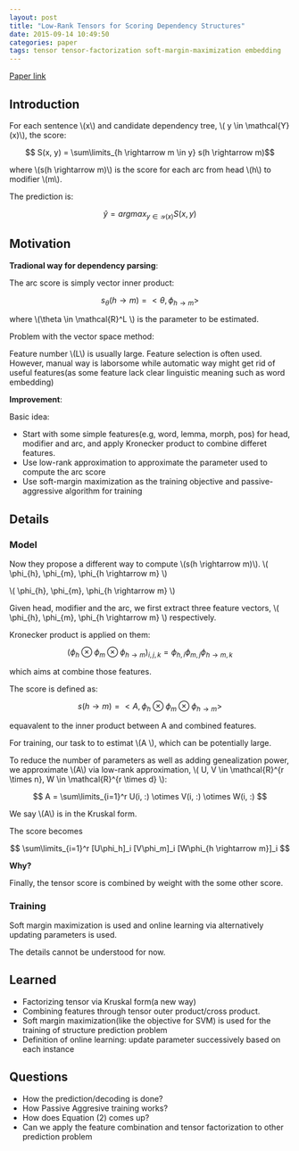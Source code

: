 ```yaml
---
layout: post
title: "Low-Rank Tensors for Scoring Dependency Structures"
date: 2015-09-14 10:49:50
categories: paper
tags: tensor tensor-factorization soft-margin-maximization embedding
---
```


[Paper link](https://people.csail.mit.edu/regina/my_papers/tens14.pdf)

## Introduction

For each sentence \\(x\\) and candidate dependency tree, \\( y \in \mathcal{Y}(x)\\), the score:

$$ S(x, y) = \sum\limits_{h \rightarrow m \in y} s(h \rightarrow m)$$

where \\(s(h \rightarrow m)\\) is the score for each arc from head \\(h\\) to modifier \\(m\\).

The prediction is:

$$ \hat{y} = argmax_{y \in \mathcal{Y}(x)} S(x, y)$$


## Motivation

**Tradional way for dependency parsing**:

The arc score is simply vector inner product:

$$ s_{\theta}( h \rightarrow m) = <\theta, \phi_{h \rightarrow m}> $$

where \\(\theta \in \mathcal{R}^L \\) is the parameter to be estimated.

Problem with the vector space method:

Feature number \\(L\\) is usually large. Feature selection is often used. However, manual way is laborsome while automatic way might get rid of useful features(as some feature lack clear linguistic meaning such as word embedding)

**Improvement**:

Basic idea:

- Start with some simple features(e.g, word, lemma, morph, pos) for head, modifier and arc, and apply Kronecker product to combine differet features.
- Use low-rank approximation to approximate the parameter used to compute the arc score
- Use soft-margin maximization as the training objective and passive-aggressive algorithm for training


## Details

### Model

Now they propose a different way to compute \\(s(h \rightarrow m)\\). \\( \phi_{h}, \phi_{m}, \phi_{h \rightarrow m} \\)

\\( \phi_{h}, \phi_{m}, \phi_{h \rightarrow m} \\)

Given head, modifier and the arc, we first extract three feature vectors, \\( \phi_{h}, \phi_{m}, \phi_{h \rightarrow m} \\) respectively.

Kronecker product is applied on them:

$$ (\phi_{h} \otimes \phi_{m} \otimes \phi_{h \rightarrow m})_{i,j,k} = \phi_{h, i} \phi_{m, j} \phi_{h \rightarrow m, k} $$

which aims at combine those features.

The score is defined as:

$$ s(h \rightarrow m) = <A, \phi_{h} \otimes \phi_{m} \otimes \phi_{h \rightarrow m}> $$

equavalent to the inner product between A and combined features.

For training, our task to to estimat \\(A \\), which can be potentially large.

To reduce the number of parameters as well as adding genealization power, we approximate \\(A\\) via low-rank approximation, \\( U, V \in \mathcal{R}^{r \times n}, W \in \mathcal{R}^{r \times d} \\):

$$ A = \sum\limits_{i=1}^r U(i, :) \otimes V(i, :) \otimes W(i, :) $$

We say \\(A\\) is in the Kruskal form.

The score becomes

$$ \sum\limits_{i=1}^r [U\phi_h]_i [V\phi_m]_i [W\phi_{h \rightarrow m}]_i $$

**Why?**

Finally, the tensor score is combined by weight with the some other score.


### Training

Soft margin maximization is used and online learning via alternatively updating parameters is used.

The details cannot be understood for now.

## Learned

- Factorizing tensor via Kruskal form(a new way)
- Combining features through tensor outer product/cross product. 
- Soft margin maximization(like the objective for SVM) is used for the training of structure prediction problem
- Definition of online learning: update parameter successively based on each instance

## Questions

- How the prediction/decoding is done?
- How Passive Aggresive training works? 
- How does Equation (2) comes up?
- Can we apply the feature combination and tensor factorization to other prediction problem
